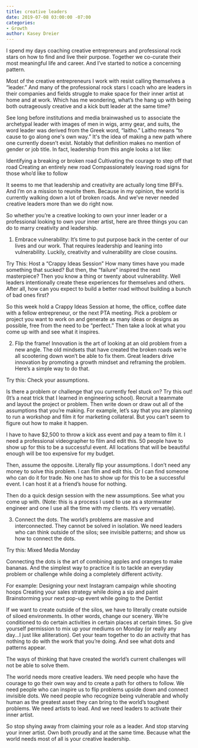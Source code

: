 ```yaml
---
title: creative leaders
date: 2019-07-08 03:00:00 -07:00
categories:
- Growth
author: Kasey Dreier
---
```


I spend my days coaching creative entrepreneurs and professional rock stars on how to find and live their purpose. Together we co-curate their most meaningful life and career. And I’ve started to notice a concerning pattern.

Most of the creative entrepreneurs I work with resist calling themselves a “leader.” And many of the professional rock stars I coach who are leaders in their companies and fields struggle to make space for their inner artist at home and at work. Which has me wondering, what’s the hang up with being both outrageously creative and a kick butt leader at the same time?

See long before institutions and media brainwashed us to associate the archetypal leader with images of men in wigs, army gear, and suits, the word leader was derived from the Greek word, “laitho.” Laitho means “to cause to go along one's own way.” It's the idea of making a new path where one currently doesn’t exist. Notably that definition makes no mention of gender or job title. In fact, leadership from this angle looks a lot like:

Identifying a breaking or broken road 
Cultivating the courage to step off that road
Creating an entirely new road
Compassionately leaving road signs for those who’d like to follow

It seems to me that leadership and creativity are actually long time BFFs. And I’m on a mission to reunite them. Because in my opinion, the world is currently walking down a lot of broken roads. And we’ve never needed creative leaders more than we do right now.

So whether you’re a creative looking to own your inner leader or a professional looking to own your inner artist, here are three things you can do to marry creativity and leadership. 


1. Embrace vulnerability: It’s time to put purpose back in the center of our lives and our work. That requires leadership and leaning into vulnerability. Luckily, creativity and vulnerability are close cousins.

Try This: Host a “Crappy Ideas Session” 
How many times have you made something that sucked? But then, the “failure” inspired the next masterpiece? Then you know a thing or twenty about vulnerability. Well leaders intentionally create these experiences for themselves and others. After all, how can you expect to build a better road without building a bunch of bad ones first?

So this week hold a Crappy Ideas Session at home, the office, coffee date with a fellow entrepreneur, or the next PTA meeting. Pick a problem or project you want to work on and generate as many ideas or designs as possible, free from the need to be “perfect.” Then take a look at what you come up with and see what it inspires.


2. Flip the frame! Innovation is the art of looking at an old problem from a new angle. The old mindsets that have created the broken roads we’re all scootering down won’t be able to fix them. Great leaders drive innovation by promoting a growth mindset and reframing the problem. Here’s a simple way to do that. 

Try this: Check your assumptions.

Is there a problem or challenge that you currently feel stuck on? Try this out! (It’s a neat trick that I learned in engineering school). Recruit a teammate and layout the project or problem. Then write down or draw out all of the assumptions that you’re making. For example, let’s say that you are planning to run a workshop and film it for marketing collateral. But you can’t seem to figure out how to make it happen. 


I have to have $2,500 to throw a kick ass event and pay a team to film it.
I need a professional videographer to film and edit this.
50 people have to show up for this to be a successful event.
All locations that will be beautiful enough will be too expensive for my budget.

Then, assume the opposite. Literally flip your assumptions.
I don’t need any money to solve this problem.
I can film and edit this. Or I can find someone who can do it for trade.
No one has to show up for this to be a successful event.
I can host it at a friend’s house for nothing.

Then do a quick design session with the new assumptions. See what you come up with. (Note: this is a process I used to use as a stormwater engineer and one I use all the time with my clients. It’s very versatile).

3. Connect the dots. The world’s problems are massive and interconnected. They cannot be solved in isolation. We need leaders who can think outside of the silos; see invisible patterns; and show us how to connect the dots.

Try this: Mixed Media Monday

Connecting the dots is the art of combining apples and oranges to make bananas. And the simplest way to practice it is to tackle an everyday problem or challenge while doing a completely different activity.

For example:
Designing your next Instagram campaign while shooting hoops
Creating your sales strategy while doing a sip and paint
Brainstorming your next pop-up event while going to the Dentist

If we want to create outside of the silos, we have to literally create outside of siloed environments. In other words, change our scenery. We’re conditioned to do certain activities in certain places at certain times. So give yourself permission to mix up your mediums on Monday (or really any day...I just like alliteration). Get your team together to do an activity that has nothing to do with the work that you’re doing. And see what dots and patterns appear. 

The ways of thinking that have created the world’s current challenges will not be able to solve them.

The world needs more creative leaders. We need people who have the courage to go their own way and to create a path for others to follow. We need people who can inspire us to flip problems upside down and connect invisible dots. We need people who recognize being vulnerable and wholly human as the greatest asset they can bring to the world’s toughest problems. We need artists to lead. And we need leaders to activate their inner artist. 

So stop shying away from claiming your role as a leader. And stop starving your inner artist. Own both proudly and at the same time. Because what the world needs most of all is your creative leadership.
